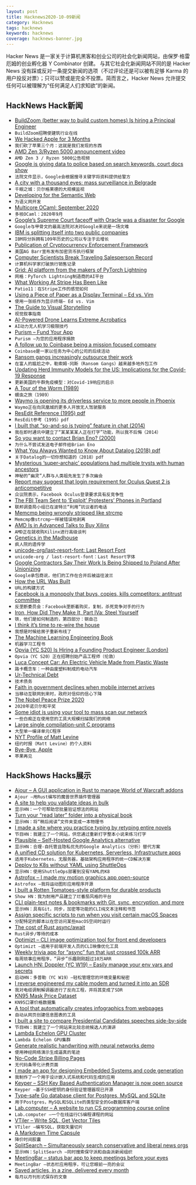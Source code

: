 ```yaml
---
layout: post
title: Hacknews2020-10-09新闻
category: Hacknews
tags: hacknews
keywords: hacknews
coverage: hacknews-banner.jpg
---
```


Hacker News 是一家关于计算机黑客和创业公司的社会化新闻网站，由保罗·格雷厄姆的创业孵化器 Y Combinator 创建。
与其它社会化新闻网站不同的是 Hacker News 没有踩或反对一条提交新闻的选项（不过评论还是可以被有足够 Karma 的用户投反对票）；只可以赞或是完全不投票。简而言之，Hacker News 允许提交任何可以被理解为“任何满足人们求知欲”的新闻。

## HackNews Hack新闻


- [BuildZoom (better way to build custom homes) Is hiring a Principal Engineer](https://jobs.lever.co/buildzoom)
- `BuildZoom招聘使建筑行业在线`
- [We Hacked Apple for 3 Months](https://samcurry.net/hacking-apple/)
- `我们砍了苹果三个月：这就是我们发现的东西`
- [AMD Zen 3/Ryzen 5000 announcement video](https://www.youtube.com/embed/iuiO6rqYV4o)
- `AMD Zen 3 / Ryzen 5000公告视频`
- [Google is giving data to police based on search keywords, court docs show](https://www.cnet.com/news/google-is-giving-data-to-police-based-on-search-keywords-court-docs-show/)
- `法院文件显示，Google会根据搜寻关键字将资料提供给警方`
- [A city with a thousand eyes: mass surveillance in Belgrade](https://aboutintel.eu/mass-surveillance-serbia/)
- `千眼之城：贝尔格莱德的大规模监视`
- [Developing for the Semantic Web](https://www.smashingmagazine.com/2020/10/developing-semantic-web/)
- `为语义网开发`
- [Multicore OCaml: September 2020](https://discuss.ocaml.org/t/multicore-ocaml-september-2020/6565)
- `多核OCaml：2020年9月`
- [Google’s Supreme Court faceoff with Oracle was a disaster for Google](https://arstechnica.com/tech-policy/2020/10/googles-supreme-court-faceoff-with-oracle-was-a-disaster-for-google/)
- `Google与甲骨文的最高法院对决对Google来说是一场灾难`
- [IBM is splitting itself into two public companies](https://www.reuters.com/article/us-ibm-divestiture/ibm-to-break-up-109-year-old-company-to-focus-on-cloud-growth-idUSKBN26T1TZ)
- `IBM将分拆拥有109年历史的公司以专注于云增长`
- [Publication of Cryptocurrency Enforcement Framework](https://www.justice.gov/opa/pr/attorney-general-william-p-barr-announces-publication-cryptocurrency-enforcement-framework)
- `美国AG Barr宣布发布加密货币执行框架`
- [Computer Scientists Break Traveling Salesperson Record](https://www.quantamagazine.org/computer-scientists-break-traveling-salesperson-record-20201008/)
- `计算机科学家打破旅行销售记录`
- [Grid: AI platform from the makers of PyTorch Lightning](https://www.grid.ai/)
- `网格：PyTorch Lightning制造商的AI平台`
- [What Working At Stripe Has Been Like](https://kalzumeus.com/2020/10/09/four-years-at-stripe/)
- `Patio11：在Stripe工作的感觉如何`
- [Using a Piece of Paper as a Display Terminal – Ed vs. Vim](https://blog.robertelder.org/paper-display-terminal-ed-vim/)
- `使用一张纸作为显示终端– Ed vs. Vim`
- [The Guide to Visual Storytelling](https://humanparts.medium.com/the-ultimate-guide-to-visual-storytelling-59e3028fcd8c)
- `视觉叙事指南`
- [AI-Powered Drone Learns Extreme Acrobatics](https://spectrum.ieee.org/automaton/robotics/drones/ai-powered-drone-extreme-acrobatics)
- `AI动力无人机学习极限技巧`
- [Purism – Fund Your App](https://puri.sm/fund-your-app/)
- `Purism –为您的应用程序捐款`
- [A follow up to Coinbase being a mission focused company](https://blog.coinbase.com/a-follow-up-to-coinbase-as-a-mission-focused-company-6e7545e9aea2?gi=3b2f95a28669)
- `Coinbase是一家以任务为中心的公司的后续活动`
- [Ransom gangs increasingly outsource their work](https://krebsonsecurity.com/2020/10/amid-an-embarrassment-of-riches-ransom-gangs-increasingly-outsource-their-work/)
- `在富人的尴尬之中，勒索姆·冈斯（Ransom Gangs）越来越多地外包工作`
- [Updating Herd Immunity Models for the US: Implications for the Covid-19 Response](https://www.medrxiv.org/content/10.1101/2020.10.05.20207100v1)
- `更新美国的牛群免疫模型：对Covid-19响应的启示`
- [A Tour of the Worm (1989)](https://collections.lib.utah.edu/details?id=702918)
- `蠕虫之旅（1989）`
- [Waymo is opening its driverless service to more people in Phoenix](https://blog.waymo.com/2020/10/waymo-is-opening-its-fully-driverless.html)
- `Waymo正在向凤凰城的更多人开放无人驾驶服务`
- [ResEdit Reference (1995) pdf](https://developer.apple.com/library/archive/documentation/mac/pdf/ResEditReference.pdf)
- `ResEdit参考（1995）pdf`
- [I built that “so-and-so is typing” feature in chat (2014)](https://slate.com/technology/2014/02/typing-indicator-in-chat-i-built-it-and-im-not-sorry.html)
- `我在即时通讯中建立了“某某某某人正在打字”功能，所以我不后悔（2014）`
- [So you want to contact Brian Eno? (2000)](http://music.hyperreal.org/artists/brian_eno/email.html)
- `为什么不尝试发送电子邮件给Brian Eno`
- [What You Always Wanted to Know About Datalog (2018) pdf](https://personal.utdallas.edu/~gupta/courses/acl/papers/datalog-paper.pdf)
- `关于Datalog的一切你想知道的（2018）pdf`
- [Mysterious ‘super-archaic’ populations had multiple trysts with human ancestors](https://www.sciencemag.org/news/2020/02/mysterious-ghost-populations-had-multiple-trysts-human-ancestors)
- `神秘的“幽灵”人群与人类祖先发生了多次幽会`
- [Report may suggest that login requirement for Oculus Quest 2 is anticompetitive](https://www.vrfinal.com/report-from-the-house-of-representatives-may-suggest-that-the-facebook-login-requirement-for-the-oculus-quest-2-is-anticompetitive/)
- `众议院表示，Facebook Oculus登录要求具有反竞争性`
- [The FBI Team Sent to ‘Exploit’ Protesters’ Phones in Portland](https://www.nybooks.com/daily/2020/10/08/the-fbi-team-sent-to-exploit-protesters-phones-in-portland/)
- `联邦调查局小组已在波特兰“利用”抗议者的电话`
- [Memcmp being wrongly stripped like strcmp](https://gcc.gnu.org/bugzilla/show_bug.cgi?id=95189)
- `Memcmp像strcmp一样被错误地剥离`
- [AMD Is in Advanced Talks to Buy Xilinx](https://www.wsj.com/articles/amd-is-in-advanced-talks-to-buy-xilinx-11602205553)
- `AMD正在就收购Xilinx进行高级谈判`
- [Genetics in the Madhouse](https://inference-review.com/article/madness-in-numbers)
- `疯人院的遗传学`
- [unicode-org/last-resort-font: Last Resort Font](https://github.com/unicode-org/last-resort-font/)
- `unicode-org / last-resort-font：Last Resort字体`
- [Google Contractors Say Their Work Is Being Shipped to Poland After Unionizing](https://www.vice.com/en/article/y3zav5/google-contractors-say-their-work-is-being-shipped-to-poland-after-unionizing)
- `Google承包商说，他们的工作在合并后被运往波兰`
- [How the URL Was Built](https://www.welcometothejungle.com/en/articles/btc-url-internet)
- `URL的构建方式`
- [Facebook is a monopoly that buys, copies, kills competitors: antitrust committee](https://www.cnbc.com/2020/10/06/house-antitrust-committee-facebook-monopoly-buys-kills-competitors.html)
- `反垄断委员会：Facebook垄断着购买，复制，杀死竞争对手的行为`
- [Iron, How Did They Make It, Part IVa: Steel Yourself](https://acoup.blog/2020/10/09/collections-iron-how-did-they-make-it-part-iva-steel-yourself/)
- `铁，他们是如何制造的，第四部分：钢自己`
- [I think it’s time to re-wire the house](https://twitter.com/Nick_Craver/status/1308022280098918400)
- `我想是时候给房子重新布线了`
- [The Machine Learning Engineering Book](http://mlebook.com)
- `机器学习工程书`
- [Opvia (YC S20) Is Hiring a Founding Product Engineer (London)](https://www.notion.so/opvia/Founding-Product-Engineer-160ee0167887461cabc7acfc468a5b8d)
- `Opvia（YC S20）正在招聘创始产品工程师（伦敦）`
- [Luca Concept Car: An Electric Vehicle Made from Plastic Waste](https://www.smalltechnews.com/archives/62931)
- `路卡概念车：一种由废塑料制成的电动汽车`
- [Ur-Technical Debt](https://www.georgefairbanks.com/ieee-software-v32-n4-july-2020-ur-technical-debt)
- `技术债务`
- [Faith in government declines when mobile internet arrives](https://www.economist.com/graphic-detail/2020/10/10/faith-in-government-declines-when-mobile-internet-arrives)
- `当移动互联网到来时，政府对信仰的信心下降`
- [The Nobel Peace Prize 2020](https://www.nobelprize.org/prizes/peace/2020/press-release/)
- `2020年诺贝尔和平奖`
- [Some idiot is using your tool to mass scan our network](https://github.com/robertdavidgraham/masscan/issues/482)
- `一些白痴正在使用您的工具大规模扫描我们的网络`
- [Large single compilation-unit C programs](https://people.csail.mit.edu/smcc/projects/single-file-programs/)
- `大型单一编译单元C程序`
- [NYT Profile of Matt Levine](https://www.nytimes.com/2020/10/08/business/matt-levine-bloomberg.html)
- `纽约时报（Matt Levine）的个人资料`
- [Bye-Bye, Apple](http://blog.cretaria.com/posts/bye-bye-apple.html)
- `苹果再见`


## HackShows Hacks展示

- [ Ajour – A GUI application in Rust to manage World of Warcraft addons](https://github.com/casperstorm/ajour)
- `Ajour –用Rust编写的魔兽世界插件管理器`
- [ A site to help you validate ideas in bulk](item?id=24689091)
- `显示HN：一个可帮助您批量验证想法的网站`
- [ Turn your “read later” folder into a physical book](item?id=24690310)
- `显示HN：将“稍后阅读”文件夹变成一本物理书`
- [ I made a site where you practice typing by retyping entire novels](http://typelit.io)
- `节目HN：我建立了一个网站，供您通过重新打字整本小说来练习打字`
- [ Plausible – Self-Hosted Google Analytics alternative](https://plausible.io/self-hosted-web-analytics)
- `显示HN：合理-自托管且隐私优先的Google Analytics（分析）替代方案`
- [ A unified CD solution for Kubernetes, Serverless, Infrastructure apps](https://pipecd.dev/blog/2020/10/06/announcing-pipecd/)
- `适用于Kubernetes，无服务器，基础架构应用程序的统一CD解决方案`
- [ Deploy to K8s without YAML using ShuttleOps](https://go.shuttleops.io/no-code-docker-kubernetes)
- `显示HN：使用ShuttleOps部署到没有YAML的K8`
- [ Astrofox – I made my motion graphics app open-source](https://github.com/astrofox-io/astrofox)
- `Astrofox –我将运动图形应用程序开源`
- [ I built a Rotten Tomatoes-style platform for durable products](https://www.buyforlifeproducts.com/)
- `Show HN：我为耐用产品建立了烂番茄风格的平台`
- [ CLI plain-text notes & bookmarks with Git, sync, encryption, and more](https://github.com/xwmx/nb)
- `显示HN：具有Git，同步，加密等功能的CLI纯文本注释和书签`
- [ Assign specific scripts to run when you visit certain macOS Spaces](https://spencerdailey.com/2020/10/06/how-to-assign-specific-scripts-to-run-when-you-visit-certain-mac-spaces-%f0%9f%96%a5-%f0%9f%8e%af/)
- `分配特定的脚本以在您访问某些macOS空间时运行`
- [ The cost of Rust async/await](https://github.com/jkarneges/rust-async-bench)
- `Rust异步/等待的成本`
- [ Optimizt – CLI image optimization tool for front end developers](https://github.com/funbox/optimizt)
- `Optimizt –适用于前端开发人员的CLI映像优化工具`
- [ Weekly trivia app for “async” fun that just crossed 100k ARR](item?id=24713437)
- `每周琐事应用程序，“异步”乐趣刚刚超过10万ARR`
- [Launch HN: Doppler (YC W19) – Easily manage your env vars and secrets](item?id=24719722)
- `启动HN：多普勒（YC W19）–轻松管理您的环境变量和秘密`
- [ I reverse engineered my cable modem and turned it into an SDR](https://stdw.github.io/cm-sdr/)
- `我对电缆调制解调器进行了反向工程，并将其变成了SDR`
- [ KN95 Mask Price Dataset](https://maskprice.info/)
- `KN95口罩价格数据集`
- [ A tool that automatically creates infographics from webpages](https://www.turboinfographic.com/)
- `自动从网页创建信息图表的工具`
- [ I built a site to compare Presidential Candidates speeches side-by-side](https://biden-trump-speeches-search.typesense.org/)
- `节目HN：我建立了一个网站来比较总统候选人的演讲`
- [ Lambda Echelon GPU Cluster](https://lambdalabs.com/gpu-cluster/echelon)
- `Lambda Echelon GPU集群`
- [ Generate realistic handwriting with neural networks demo](https://www.calligrapher.ai/)
- `使用神经网络演示生成逼真的笔迹`
- [ No-Code Stripe Billing Pages](https://servicebot.io)
- `无代码条带化计费页面`
- [ I made an app for designing Embedded Systems and code generation](https://www.fsmpro.io)
- `我制作了一个用于设计嵌入式系统和代码生成的应用`
- [ Keyper – SSH Key Based Authentication Manager is now open source](https://keyper.dbsentry.com)
- `Keyper –基于SSH密钥的身份验证管理器现已开源`
- [ Type-safe Go database client for Postgres, MySQL and SQLite](https://github.com/prisma/prisma-client-go)
- `用于Postgres，MySQL和SQLite的类型安全的Go数据库客户端`
- [ Lab.computer – A website to run CS programming course online](https://lab.computer/docs/introduction/getting_started_instructor/)
- `Lab.computer –一个在线运行CS编程课程的网站`
- [ VTiler – Write SQL, Get Vector Tiles](https://www.vtiler.com)
- `VTiler –编写SQL，获取矢量切片`
- [ A Markdown Time Capsule](https://bury-it.herokuapp.com/)
- `降价时间胶囊`
- [ SplitSearch – Simultaneously search conservative and liberal news orgs](https://splitsearch.netlify.app/)
- `显示HN：SplitSearch –同时搜索保守派和自由派新闻组织`
- [ MeetingBar – status bar app to keep meetings before your eyes](https://apps.apple.com/app/meetingbar/id1532419400)
- `MeetingBar –状态栏应用程序，可让您眼前一亮的会议`
- [ Saved articles, in a zine, delivered every month](item?id=24725360)
- `每月以月刊形式保存的文章`

